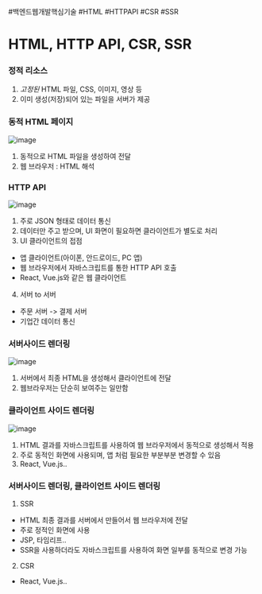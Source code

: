#백엔드웹개발핵심기술 #HTML #HTTPAPI #CSR #SSR 

# HTML, HTTP API, CSR, SSR 
### 정적 리소스 
1. *고정된* HTML 파일, CSS, 이미지, 영상 등 
2. 이미 생성(저장)되어 있는 파일을 서버가 제공 

### 동적 HTML 페이지 
![image](https://user-images.githubusercontent.com/44944031/113299440-d7ec3d00-9337-11eb-9d6b-80966b47e4cc.png)
1. 동적으로 HTML 파일을 생성하여 전달 
2. 웹 브라우저 : HTML 해석 

### HTTP API 
![image](https://user-images.githubusercontent.com/44944031/113299661-1255da00-9338-11eb-9885-1c653b142e0e.png)
1. 주로 JSON 형태로 데이터 통신
2. 데이터만 주고 받으며, UI 화면이 필요하면 클라이언트가 별도로 처리 
3. UI 클라이언트의 접점 
* 앱 클라이언트(아이폰, 안드로이드, PC 앱) 
* 웹 브라우저에서 자바스크립트를 통한 HTTP API 호출 
* React, Vue.js와 같은 웹 클라이언트
4. 서버 to 서버 
* 주문 서버 -> 결제 서버 
* 기업간 데이터 통신 

### 서버사이드 렌더링
![image](https://user-images.githubusercontent.com/44944031/113299447-da4e9700-9337-11eb-94b5-cd0fae8d96f4.png)
1. 서버에서 최종 HTML을 생성해서 클라이언트에 전달 
2. 웹브라우저는 단순히 보여주는 일만함 

### 클라이언트 사이드 렌더링 
![image](https://user-images.githubusercontent.com/44944031/113299456-dcb0f100-9337-11eb-98ce-000e387b56f7.png)
1. HTML 결과를 자바스크립트를 사용하여 웹 브라우저에서 동적으로 생성해서 적용 
2. 주로 동적인 화면에 사용되며, 앱 처럼 필요한 부분부분 변경할 수 있음 
3. React, Vue.js.. 

### 서버사이드 렌더링, 클라이언트 사이드 렌더링 
1. SSR 
* HTML 최종 결과를 서버에서 만들어서 웹 브라우저에 전달
* 주로 정적인 화면에 사용
* JSP, 타임리프.. 
* SSR을 사용하더라도 자바스크립트를 사용하여 화면 일부를 동적으로 변경 가능 
2. CSR 
* React, Vue.js.. 

